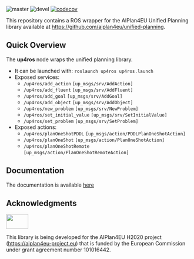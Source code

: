 ![master](https://github.com/aiplan4eu/UP4ROS/actions/workflows/master.yaml/badge.svg)
![devel](https://github.com/aiplan4eu/UP4ROS/actions/workflows/devel.yaml/badge.svg)
[![codecov](https://codecov.io/github/aiplan4eu/UP4ROS/branch/master/graph/badge.svg?token=W9RX14LTPS)](https://codecov.io/github/aiplan4eu/UP4ROS)

This repository contains a ROS wrapper for the AIPlan4EU Unified Planning library available at https://github.com/aiplan4eu/unified-planning.

## Quick Overview

The **up4ros** node wraps the unified planning library.
  * It can be launched with: `roslaunch up4ros up4ros.launch`
  * Exposed services:
    * `/up4ros/add_action` `[up_msgs/srv/AddAction]` 
    * `/up4ros/add_fluent` `[up_msgs/srv/AddFluent]` 
    * `/up4ros/add_goal` `[up_msgs/srv/AddGoal]` 
    * `/up4ros/add_object` `[up_msgs/srv/AddObject]` 
    * `/up4ros/new_problem` `[up_msgs/srv/NewProblem]` 
    * `/up4ros/set_initial_value` `[up_msgs/srv/SetInitialValue]` 
    * `/up4ros/set_problem` `[up_msgs/srv/SetProblem]`
  * Exposed actions:
    * `/up4ros/planOneShotPDDL` `[up_msgs/action/PDDLPlanOneShotAction]`
    * `/up4ros/planOneShot` `[up_msgs/action/PlanOneShotAction]`
    * `/up4ros/planOneShotRemote` `[up_msgs/action/PlanOneShotRemoteAction]`

## Documentation

The documentation is available [here](https://up4ros.readthedocs.io/en/latest/)

## Acknowledgments

<img src="https://www.aiplan4eu-project.eu/wp-content/uploads/2021/07/euflag.png" width="60" height="40">

This library is being developed for the AIPlan4EU H2020 project (https://aiplan4eu-project.eu) that is funded by the European Commission under grant agreement number 101016442.
